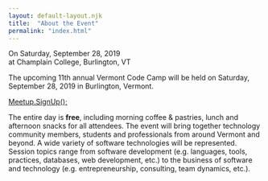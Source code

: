 ```yaml
---
layout: default-layout.njk
title:  "About the Event"
permalink: "index.html"
---
```


<div class="text-large">
    On Saturday, September 28, 2019 <br/>
    at Champlain College, Burlington, VT
</div>

The upcoming 11th annual Vermont Code Camp will be held on Saturday, September 28, 2019 in Burlington, Vermont.

<a href="https://www.meetup.com/VTCode/events/250412515/" class="code cta">
    Meetup.SignUp();
</a>


The entire day is **free**, including morning coffee & pastries, lunch and afternoon snacks for all attendees. The event will bring together technology community members, students and professionals from around Vermont and beyond. A wide variety of software technologies will be represented. Session topics range from software development (e.g. languages, tools, practices, databases, web development, etc.) to the business of software and technology (e.g. entrepreneurship, consulting, team dynamics, etc.).
